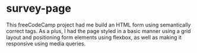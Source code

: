 # survey-page
This freeCodeCamp project had me build an HTML form using semantically correct tags. As a plus, I had the page styled in a basic manner using a grid layout and positioning form elements using flexbox, as well as making it responsive using media queries.
